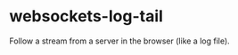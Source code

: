 websockets-log-tail
===================

Follow a stream from a server in the browser (like a log file).
